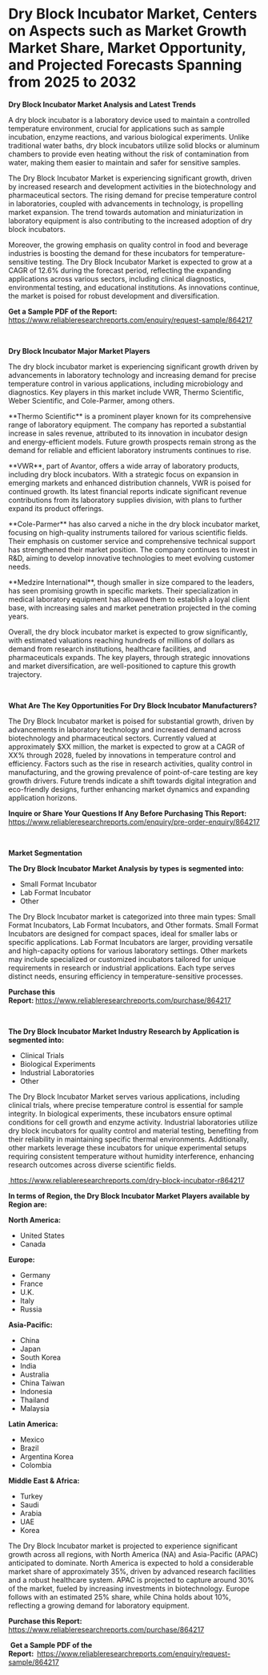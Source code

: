 <p><h1>Dry Block Incubator Market, Centers on Aspects such as Market Growth Market Share, Market Opportunity, and Projected Forecasts Spanning from 2025 to 2032</h1></p><p><strong>Dry Block Incubator Market Analysis and Latest Trends</strong></p>
<p><p>A dry block incubator is a laboratory device used to maintain a controlled temperature environment, crucial for applications such as sample incubation, enzyme reactions, and various biological experiments. Unlike traditional water baths, dry block incubators utilize solid blocks or aluminum chambers to provide even heating without the risk of contamination from water, making them easier to maintain and safer for sensitive samples.</p><p>The Dry Block Incubator Market is experiencing significant growth, driven by increased research and development activities in the biotechnology and pharmaceutical sectors. The rising demand for precise temperature control in laboratories, coupled with advancements in technology, is propelling market expansion. The trend towards automation and miniaturization in laboratory equipment is also contributing to the increased adoption of dry block incubators.</p><p>Moreover, the growing emphasis on quality control in food and beverage industries is boosting the demand for these incubators for temperature-sensitive testing. The Dry Block Incubator Market is expected to grow at a CAGR of 12.6% during the forecast period, reflecting the expanding applications across various sectors, including clinical diagnostics, environmental testing, and educational institutions. As innovations continue, the market is poised for robust development and diversification.</p></p>
<p><strong>Get a Sample PDF of the Report:&nbsp;</strong> <a href="https://www.reliableresearchreports.com/enquiry/request-sample/864217?utm_campaign=3563&utm_medium=2&utm_source=Github&utm_content=ia&utm_term=16042025&utm_id=dry-block-incubator">https://www.reliableresearchreports.com/enquiry/request-sample/864217</a></p>
<p>&nbsp;</p>
<p><strong>Dry Block Incubator Major Market Players</strong></p>
<p><p>The dry block incubator market is experiencing significant growth driven by advancements in laboratory technology and increasing demand for precise temperature control in various applications, including microbiology and diagnostics. Key players in this market include VWR, Thermo Scientific, Weber Scientific, and Cole-Parmer, among others.</p><p>**Thermo Scientific** is a prominent player known for its comprehensive range of laboratory equipment. The company has reported a substantial increase in sales revenue, attributed to its innovation in incubator design and energy-efficient models. Future growth prospects remain strong as the demand for reliable and efficient laboratory instruments continues to rise.</p><p>**VWR**, part of Avantor, offers a wide array of laboratory products, including dry block incubators. With a strategic focus on expansion in emerging markets and enhanced distribution channels, VWR is poised for continued growth. Its latest financial reports indicate significant revenue contributions from its laboratory supplies division, with plans to further expand its product offerings.</p><p>**Cole-Parmer** has also carved a niche in the dry block incubator market, focusing on high-quality instruments tailored for various scientific fields. Their emphasis on customer service and comprehensive technical support has strengthened their market position. The company continues to invest in R&D, aiming to develop innovative technologies to meet evolving customer needs.</p><p>**Medzire International**, though smaller in size compared to the leaders, has seen promising growth in specific markets. Their specialization in medical laboratory equipment has allowed them to establish a loyal client base, with increasing sales and market penetration projected in the coming years.</p><p>Overall, the dry block incubator market is expected to grow significantly, with estimated valuations reaching hundreds of millions of dollars as demand from research institutions, healthcare facilities, and pharmaceuticals expands. The key players, through strategic innovations and market diversification, are well-positioned to capture this growth trajectory.</p></p>
<p>&nbsp;</p>
<p><strong>What Are The Key Opportunities For Dry Block Incubator Manufacturers?</strong></p>
<p><p>The Dry Block Incubator market is poised for substantial growth, driven by advancements in laboratory technology and increased demand across biotechnology and pharmaceutical sectors. Currently valued at approximately $XX million, the market is expected to grow at a CAGR of XX% through 2028, fueled by innovations in temperature control and efficiency. Factors such as the rise in research activities, quality control in manufacturing, and the growing prevalence of point-of-care testing are key growth drivers. Future trends indicate a shift towards digital integration and eco-friendly designs, further enhancing market dynamics and expanding application horizons.</p></p>
<p><strong>Inquire or Share Your Questions If Any Before Purchasing This Report:</strong> <a href="https://www.reliableresearchreports.com/enquiry/pre-order-enquiry/864217?utm_campaign=3563&utm_medium=2&utm_source=Github&utm_content=ia&utm_term=16042025&utm_id=dry-block-incubator">https://www.reliableresearchreports.com/enquiry/pre-order-enquiry/864217</a></p>
<p>&nbsp;</p>
<p><strong>Market Segmentation</strong></p>
<p><strong>The Dry Block Incubator Market Analysis by types is segmented into:</strong></p>
<p><ul><li>Small Format Incubator</li><li>Lab Format Incubator</li><li>Other</li></ul></p>
<p><p>The Dry Block Incubator market is categorized into three main types: Small Format Incubators, Lab Format Incubators, and Other formats. Small Format Incubators are designed for compact spaces, ideal for smaller labs or specific applications. Lab Format Incubators are larger, providing versatile and high-capacity options for various laboratory settings. Other markets may include specialized or customized incubators tailored for unique requirements in research or industrial applications. Each type serves distinct needs, ensuring efficiency in temperature-sensitive processes.</p></p>
<p><strong>Purchase this Report:&nbsp;</strong><a href="https://www.reliableresearchreports.com/purchase/864217?utm_campaign=3563&utm_medium=2&utm_source=Github&utm_content=ia&utm_term=16042025&utm_id=dry-block-incubator">https://www.reliableresearchreports.com/purchase/864217</a></p>
<p>&nbsp;</p>
<p><strong>The Dry Block Incubator Market Industry Research by Application is segmented into:</strong></p>
<p><ul><li>Clinical Trials</li><li>Biological Experiments</li><li>Industrial Laboratories</li><li>Other</li></ul></p>
<p><p>The Dry Block Incubator Market serves various applications, including clinical trials, where precise temperature control is essential for sample integrity. In biological experiments, these incubators ensure optimal conditions for cell growth and enzyme activity. Industrial laboratories utilize dry block incubators for quality control and material testing, benefiting from their reliability in maintaining specific thermal environments. Additionally, other markets leverage these incubators for unique experimental setups requiring consistent temperature without humidity interference, enhancing research outcomes across diverse scientific fields.</p></p>
<p><a href="https://www.reliableresearchreports.com/dry-block-incubator-r864217?utm_campaign=3563&utm_medium=2&utm_source=Github&utm_content=ia&utm_term=16042025&utm_id=dry-block-incubator">&nbsp;https://www.reliableresearchreports.com/dry-block-incubator-r864217</a></p>
<p><strong>In terms of Region, the Dry Block Incubator Market Players available by Region are:</strong></p>
<p>
    <p> <strong> North America: </strong>
        <ul>
            <li>United States</li>
            <li>Canada</li>
        </ul>
        </p> 
    <p> <strong> Europe: </strong>
        <ul>
            <li>Germany</li>
            <li>France</li>
            <li>U.K.</li>
            <li>Italy</li>
            <li>Russia</li>
        </ul>
        </p> 
    <p> <strong> Asia-Pacific: </strong>
        <ul>
            <li>China</li>
            <li>Japan</li>
            <li>South Korea</li>
            <li>India</li>
            <li>Australia</li>
            <li>China Taiwan</li>
            <li>Indonesia</li>
            <li>Thailand</li>
            <li>Malaysia</li>
        </ul>
        </p> 
    <p> <strong> Latin America: </strong>
        <ul>
            <li>Mexico</li>
            <li>Brazil</li>
            <li>Argentina Korea</li>
            <li>Colombia</li>
        </ul>
        </p> 
    <p> <strong> Middle East & Africa: </strong>
        <ul>
            <li>Turkey</li>
            <li>Saudi</li>
            <li>Arabia</li>
            <li>UAE</li>
            <li>Korea</li>
        </ul>
    </p>
    </p>
<p><p>The Dry Block Incubator market is projected to experience significant growth across all regions, with North America (NA) and Asia-Pacific (APAC) anticipated to dominate. North America is expected to hold a considerable market share of approximately 35%, driven by advanced research facilities and a robust healthcare system. APAC is projected to capture around 30% of the market, fueled by increasing investments in biotechnology. Europe follows with an estimated 25% share, while China holds about 10%, reflecting a growing demand for laboratory equipment.</p></p>
<p><strong>Purchase this Report: </strong><a href="https://www.reliableresearchreports.com/purchase/864217?utm_campaign=3563&utm_medium=2&utm_source=Github&utm_content=ia&utm_term=16042025&utm_id=dry-block-incubator">https://www.reliableresearchreports.com/purchase/864217</a></p>
<p>&nbsp;<strong>Get a Sample PDF of the Report:&nbsp;&nbsp;</strong><a href="https://www.reliableresearchreports.com/enquiry/request-sample/864217?utm_campaign=3563&utm_medium=2&utm_source=Github&utm_content=ia&utm_term=16042025&utm_id=dry-block-incubator">https://www.reliableresearchreports.com/enquiry/request-sample/864217</a></p>
<p><strong></strong></p>
<p><p></p><p></p><p></p></p>